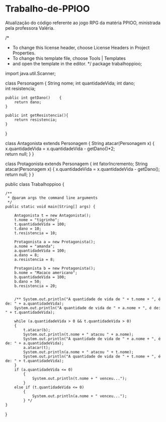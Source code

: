 Trabalho-de-PPIOO
=================

Atualização do código referente ao jogo RPG da matéria PPIOO, ministrada pela professora Valéria.


/*
 * To change this license header, choose License Headers in Project Properties.
 * To change this template file, choose Tools | Templates
 * and open the template in the editor.
 */
package trabalhoppioo;

import java.util.Scanner;

class Personagem
{
    String nome;
    int quantidadeVida;
    int dano;    
    int resistencia;
    
    public int getDano()    {
        return dano;
    }
    
    public int getResistencia(){
        return resistencia;
    }
    
}


class Antagonista extends Personagem
{
    String atacar(Personagem x)
    {
        x.quantidadeVida = x.quantidadeVida - getDano()*2;        
        return null;
    } 
}
    
class Protagonista extends Personagem
{
    int fatorIncremento;
    String atacar(Personagem x)
    {
        x.quantidadeVida = x.quantidadeVida - getDano();
        return null;
    }
}



public class Trabalhoppioo {

    /**
     * @param args the command line arguments
     */
    public static void main(String[] args) {
       
        Antagonista t = new Antagonista();
        t.nome = "tigrinho";
        t.quantidadeVida = 100;
        t.dano = 10;
        t.resistencia = 10;
        
        Protagonista a = new Protagonista();
        a.nome = "amanda";
        a.quantidadeVida = 100;
        a.dano = 8;  
        a.resistencia = 8;
        
        Protagonista b = new Protagonista();
        b.nome = "Macaco americano";
        b.quantidadeVida = 100;
        b.dano = 50;
        b.resistencia = 20;
      
        
        /** System.out.println("A quantidade de vida de " + t.nome + ", é de: " + a.quantidadeVida);
        System.out.println("A quantidade de vida de " + a.nome + ", é de: " + t.quantidadeVida);
        
        while (a.quantidadeVida > 0 && t.quantidadeVida > 0)
        {
            t.atacar(b);
            System.out.println(t.nome + " atacou " + a.nome);
            System.out.println("A quantidade de vida de " + a.nome + ", é de: " + a.quantidadeVida);
            a.atacar(t);
            System.out.println(a.nome + " atacou " + t.nome);
            System.out.println("A quantidade de vida de " + t.nome + ", é de: " + t.quantidadeVida);            
        }       
        if (a.quantidadeVida <= 0)
            {
                System.out.println(t.nome + " venceu...");                
            }
        else if (t.quantidadeVida <= 0)
            {
                System.out.println(a.nome + " venceu...");
            } */
    }
}
